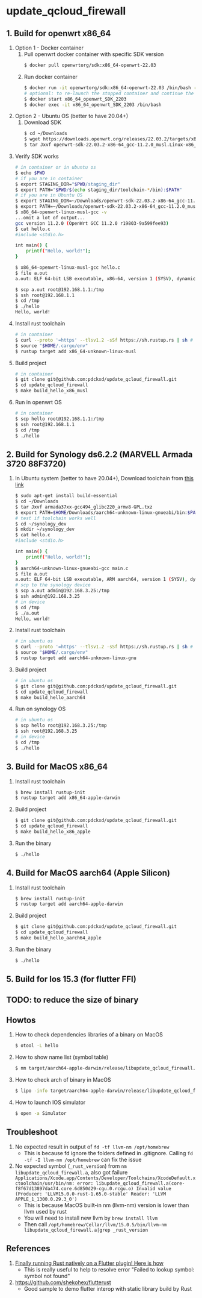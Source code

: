 # update_qcloud_firewall

## 1. Build for openwrt x86_64
1. Option 1 - Docker container
    1. Pull openwrt docker container with specific SDK version
        ```bash
        $ docker pull openwrtorg/sdk:x86_64-openwrt-22.03
        ```
    2. Run docker container
        ```bash
        $ docker run -it openwrtorg/sdk:x86_64-openwrt-22.03 /bin/bash --name x86_64_openwrt_SDK_2203
        # optional: to re-launch the stopped container and continue the work
        $ docker start x86_64_openwrt_SDK_2203
        $ docker exec -it x86_64_openwrt_SDK_2203 /bin/bash
        ```
2. Option 2 - Ubuntu OS (better to have 20.04+)
    1. Download SDK
        ```bash
        $ cd ~/Downloads
        $ wget https://downloads.openwrt.org/releases/22.03.2/targets/x86/64/openwrt-sdk-22.03.2-x86-64_gcc-11.2.0_musl.Linux-x86_64.tar.xz
        $ tar Jxvf openwrt-sdk-22.03.2-x86-64_gcc-11.2.0_musl.Linux-x86_64.tar.xz
        ```
3. Verify SDK works
    ```bash
    # in container or in ubuntu os
    $ echo $PWD
    # if you are in container
    $ export STAGING_DIR="$PWD/staging_dir"
    $ export PATH="$PWD/$(echo staging_dir/toolchain-*/bin):$PATH"
    # if you are in Ubuntu OS
    $ export STAGING_DIR=~/Downloads/openwrt-sdk-22.03.2-x86-64_gcc-11.2.0_musl.Linux-x86_64/staging_dir/
    $ export PATH=~/Downloads/openwrt-sdk-22.03.2-x86-64_gcc-11.2.0_musl.Linux-x86_64/staging_dir/toolchain-x86_64_gcc-11.2.0_musl/bin
    $ x86_64-openwrt-linux-musl-gcc -v
    ...omit a lot of output...
    gcc version 11.2.0 (OpenWrt GCC 11.2.0 r19803-9a599fee93)
    $ cat hello.c
    #include <stdio.h>

    int main() {
        printf("Hello, world!");
    }

    $ x86_64-openwrt-linux-musl-gcc hello.c
    $ file a.out
    a.out: ELF 64-bit LSB executable, x86-64, version 1 (SYSV), dynamically linked, interpreter /lib/ld-musl-x86_64.so.1, with debug_info, not stripped

    $ scp a.out root@192.168.1.1:/tmp
    $ ssh root@192.168.1.1
    $ cd /tmp
    $ ./hello
    Hello, world!
    ```
4. Install rust toolchain
    ```bash
    # in container
    $ curl --proto '=https' --tlsv1.2 -sSf https://sh.rustup.rs | sh # use default choose
    $ source "$HOME/.cargo/env"
    $ rustup target add x86_64-unknown-linux-musl
    ```
5. Build project
    ```bash
    # in container
    $ git clone git@github.com:pdckxd/update_qcloud_firewall.git
    $ cd update_qcloud_firewall
    $ make build_hello_x86_musl
    ```
6. Run in openwrt OS
    ```bash
    # in container
    $ scp hello root@192.168.1.1:/tmp
    $ ssh root@192.168.1.1
    $ cd /tmp
    $ ./hello
    ```
## 2. Build for Synology ds6.2.2 (MARVELL Armada 3720 88F3720)
1. In Ubuntu system (better to have 20.04+), Download toolchain from [this link](https://master.dl.sourceforge.net/project/dsgpl/Tool%20Chain/DSM%206.2.2%20Tool%20Chains/Marvell%20Armada%2037xx%20Linux%204.4.59/armada37xx-gcc494_glibc220_armv8-GPL.txz?viasf=1)
    ```bash
    $ sudo apt-get install build-essential
    $ cd ~/Downloads
    $ tar Jxvf armada37xx-gcc494_glibc220_armv8-GPL.txz
    $ export PATH=$HOME/Downloads/aarch64-unknown-linux-gnueabi/bin:$PATH
    # test if toolchain works well
    $ cd ~/synology_dev
    $ mkdir ~/synology_dev
    $ cat hello.c
    #include <stdio.h>

    int main() {
        printf("Hello, world!");
    }
    $ aarch64-unknown-linux-gnueabi-gcc main.c
    $ file a.out
    a.out: ELF 64-bit LSB executable, ARM aarch64, version 1 (SYSV), dynamically linked, interpreter /lib/ld-linux-aarch64.so.1, for GNU/Linux 3.7.0, not stripped
    # scp to the synology device
    $ scp a.out admin@192.168.3.25:/tmp
    $ ssh admin@192.168.3.25
    # in device
    $ cd /tmp
    $ ./a.out
    Hello, world!
    ```
2. Install rust toolchain
    ```bash
    # in ubuntu os
    $ curl --proto '=https' --tlsv1.2 -sSf https://sh.rustup.rs | sh # use default choose
    $ source "$HOME/.cargo/env"
    $ rustup target add aarch64-unknown-linux-gnu
    ```
3. Build project
    ```bash
    # in ubuntu os
    $ git clone git@github.com:pdckxd/update_qcloud_firewall.git
    $ cd update_qcloud_firewall
    $ make build_hello_aarch64
    ```
4. Run on synology OS
    ```bash
    # in ubuntu os
    $ scp hello root@192.168.3.25:/tmp
    $ ssh root@192.168.3.25
    # in device
    $ cd /tmp
    $ ./hello
    ```

## 3. Build for MacOS x86_64
1. Install rust toolchain
    ```bash
    $ brew install rustup-init
    $ rustup target add x86_64-apple-darwin
    ```
2. Build project
    ```bash
    $ git clone git@github.com:pdckxd/update_qcloud_firewall.git
    $ cd update_qcloud_firewall
    $ make build_hello_x86_apple
    ```
3. Run the binary
    ```bash
    $ ./hello
    ```
## 4. Build for MacOS aarch64 (Apple Silicon)
1. Install rust toolchain
    ```bash
    $ brew install rustup-init
    $ rustup target add aarch64-apple-darwin
    ```
2. Build project
    ```bash
    $ git clone git@github.com:pdckxd/update_qcloud_firewall.git
    $ cd update_qcloud_firewall
    $ make build_hello_aarch64_apple
    ```
3. Run the binary
    ```bash
    $ ./hello
    ```

## 5. Build for Ios 15.3 (for flutter FFI)

## TODO: to reduce the size of binary

## Howtos
1. How to check dependencies libraries of a binary on MacOS
    ```bash
    $ otool -L hello
    ``` 
2. How to show name list (symbol table)
    ```bash
    $ nm target/aarch64-apple-darwin/release/libupdate_qcloud_firewall.a
    ```
3. How to check arch of binary in MacOS
    ```bash
    $ lipo -info target/aarch64-apple-darwin/release/libupdate_qcloud_firewall.a
    ```
4. How to launch IOS simulator
    ```bash
    $ open -a Simulator
    ```

## Troubleshoot
1. No expected result in output of `fd -tf llvm-nm /opt/homebrew`
    * This is because fd ignore the folders defined in .gitignore. Calling `fd -tf -I llvm-nm /opt/homebrew` can fix the issue
2. No expected symbol (`_rust_version`) from `nm libupdate_qcloud_firewall.a`, also got failure `Applications/Xcode.app/Contents/Developer/Toolchains/XcodeDefault.xctoolchain/usr/bin/nm: error: libupdate_qcloud_firewall.a(core-f8f67d13897da474.core.6d850d29-cgu.0.rcgu.o) Invalid value (Producer: 'LLVM15.0.0-rust-1.65.0-stable' Reader: 'LLVM APPLE_1_1300.0.29.3_0')`
    * This is because MacOS built-in nm (llvm-nm) version is lower than llvm used by rust
    * You will need to install new llvm by `brew install llvm`
    * Then call `/opt/homebrew/Cellar/llvm/15.0.5/bin/llvm-nm libupdate_qcloud_firewall.a|grep _rust_version`

## References
1. [Finally running Rust natively on a Flutter plugin! Here is how]( https://medium.com/flutter-community/finally-running-rust-natively-on-a-flutter-plugin-here-is-how-6f2826eb1735)
    * This is really useful to help to resolve error "Failed to lookup symbol: symbol not found"
2. https://github.com/shekohex/flutterust
    * Good sample to demo flutter interop with static library build by Rust